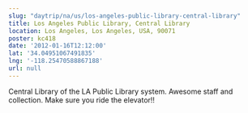 ```yaml
---
slug: "daytrip/na/us/los-angeles-public-library-central-library"
title: Los Angeles Public Library, Central Library
location: Los Angeles, Los Angeles, USA, 90071
poster: kc418
date: '2012-01-16T12:12:00'
lat: '34.04951067491835'
lng: '-118.25470588867188'
url: null
---
```


Central Library of the LA Public Library system.  Awesome staff and collection.  Make sure you ride the elevator!!
